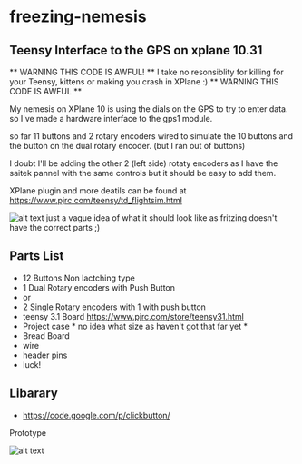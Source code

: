 # freezing-nemesis

## Teensy Interface to the GPS  on xplane 10.31

** WARNING THIS CODE IS AWFUL! **
I take no resonsiblity for killing for your Teensy, kittens or making you crash in XPlane :)
** WARNING THIS CODE IS AWFUL **


My nemesis on XPlane 10 is using the dials on the GPS to try to enter data. so I've made a hardware interface to the gps1 module.

so far 11 buttons and 2 rotary encoders wired to simulate the 10 buttons and the button on the dual rotary encoder.
(but I ran out of buttons)

I doubt I'll be adding the other 2 (left side) rotaty encoders as I have the saitek pannel with the same controls
but it should be easy to add them.


XPlane plugin and more deatils can be found at 
https://www.pjrc.com/teensy/td_flightsim.html




![alt text](https://raw.githubusercontent.com/xpd259/freezing-nemesis/master/Images/teenyGPS_bb.png "Circuit Layout")
just a vague idea of what it should look like as fritzing doesn't have the correct parts ;)


## Parts List

* 12 Buttons Non lactching type
* 1 Dual Rotary encoders with Push Button 
* or
* 2 Single Rotary encoders with 1 with push button
* teensy 3.1 Board https://www.pjrc.com/store/teensy31.html
* Project case * no idea what size as haven't got that far yet *
* Bread Board
* wire
* header pins
* luck!

## Libarary
* https://code.google.com/p/clickbutton/




Prototype 

![alt text](https://raw.githubusercontent.com/xpd259/freezing-nemesis/master/Images/IMG_20150131_171303.jpg "Circuit Layout")
